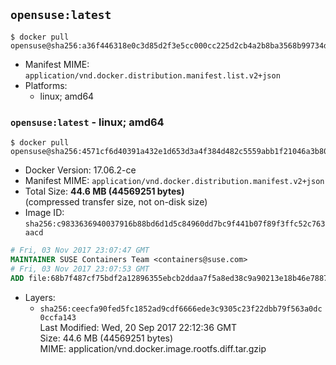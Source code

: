 ## `opensuse:latest`

```console
$ docker pull opensuse@sha256:a36f446318e0c3d85d2f3e5cc000cc225d2cb4a2b8ba3568b99734d91d8b3a21
```

-	Manifest MIME: `application/vnd.docker.distribution.manifest.list.v2+json`
-	Platforms:
	-	linux; amd64

### `opensuse:latest` - linux; amd64

```console
$ docker pull opensuse@sha256:4571cf6d40391a432e1d653d3a4f384d482c5559abb1f21046a3b803f1fd00bf
```

-	Docker Version: 17.06.2-ce
-	Manifest MIME: `application/vnd.docker.distribution.manifest.v2+json`
-	Total Size: **44.6 MB (44569251 bytes)**  
	(compressed transfer size, not on-disk size)
-	Image ID: `sha256:c9833636940037916b88bd6d1d5c84960dd7bc9f441b07f89f3ffc52c763aacd`

```dockerfile
# Fri, 03 Nov 2017 23:07:47 GMT
MAINTAINER SUSE Containers Team <containers@suse.com>
# Fri, 03 Nov 2017 23:07:53 GMT
ADD file:68b7f487cf75bdf2a12896355ebcb2ddaa7f5a8ed38c9a90213e18b46e788722 in / 
```

-	Layers:
	-	`sha256:ceecfa90fed5fc1852ad9cdf6666ede3c9305c23f22dbb79f563a0dc0ccfa143`  
		Last Modified: Wed, 20 Sep 2017 22:12:36 GMT  
		Size: 44.6 MB (44569251 bytes)  
		MIME: application/vnd.docker.image.rootfs.diff.tar.gzip
